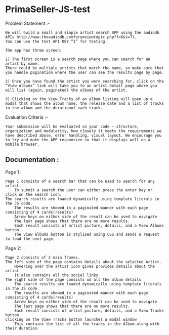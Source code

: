 # PrimaSeller-JS-test

Problem Statement :-

	We will build a small and simple artist search APP using the audiodb APIs http://www.theaudiodb.comforumviewtopic.php?f=6&t=7). 
	You can use the test API KEY “1” for testing.
	
	The app has three screen:
	
	1) The first screen is a search page where you can search for an artist by name.
	There could be multiple artists that match the name, so make sure that you handle pagination where the user can see the results page by page.

	2) Once you have found the artist you were searching for, click on the “View Albums” link will take you to an artist detail page where you will list (again, paginated) the albums of the artist.

	3) Clicking on the View Tracks of an album listing will open up a modal that shows the album name, the release date and a list of tracks in the album and the durationof each track.

Evaluation Criteria :-

	Your submission will be evaluated on your code – structure, organization and modularity, how closely it meets the requirements we have described above, error handling, visual layout. We encourage you to try and make the APP responsive so that it displays well on a mobile browser.


## Documentation :
Page 1 : 

	Page 1 consists of a search bar that can be used to search for any artist.
		To submit a search the user can either press the enter key or click on the search icon.
	The search results are loaded dynamically using template literals in the JS code. 
		The results are showed in a paginated manner with each page consisting of 4 cards(results)
		Arrow keys on either side of the result can be used to navigate
		The last page shows that there are no more results. 
		Each result consists of artist picture, details, and a View Albums button.
		The view albums button is stylised using CSS and sends a request to load the next page.

Page 2: 

	Page 2 consists of 2 main frames.
	The left side of the page contains details about the selected Artist.
		Hovering over the artist icon gives provides details about the artist 
		It also contains all the social links 
	The right side of the page consists od all the album details
		The search results are loaded dynamically using template literals in the JS code. 
		The results are showed in a paginated manner with each page consisting of 4 cards(results)
		Arrow keys on either side of the result can be used to navigate
		The last page shows that there are no more results. 
		Each result consists of artist picture, details, and a View Tracks button.
	Clicking on the View Tracks button launches a modal window 
		This contains the list of all the tracks in the Album along with their duration.

	
